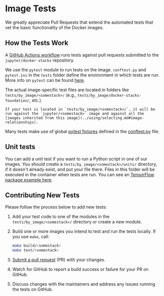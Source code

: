 # Image Tests

We greatly appreciate Pull Requests that extend the automated tests that vet the basic functionality of the Docker images.

## How the Tests Work

A [GitHub Actions workflow](https://github.com/jupyter/docker-stacks/blob/main/.github/workflows/docker-build-test-upload.yml)
runs tests against pull requests submitted to the `jupyter/docker-stacks` repository.

We use the `pytest` module to run tests on the image.
`conftest.py` and `pytest.ini` in the `tests` folder define the environment in which tests are run.
More info on `pytest` can be found [here](https://docs.pytest.org/en/latest/contents.html).

The actual image-specific test files are located in folders like `tests/by_image/<somestack>/` (e.g., `tests/by_image/docker-stacks-foundation/`, etc.).

```{note}
If your test is located in `tests/by_image/<somestack>/`, it will be run against the `jupyter/<somestack>` image and against all the [images inherited from this image](../using/selecting.md#image-relationships).
```

Many tests make use of global [pytest fixtures](https://docs.pytest.org/en/latest/reference/fixtures.html)
defined in the [conftest.py](https://github.com/jupyter/docker-stacks/blob/main/tests/conftest.py) file.

## Unit tests

You can add a unit test if you want to run a Python script in one of our images.
You should create a `tests/by_image/<somestack>/units/` directory, if it doesn't already exist, and put your file there.
Files in this folder will be executed in the container when tests are run.
You can see an [TensorFlow package example here](https://github.com/jupyter/docker-stacks/blob/HEAD/tests/by_image/tensorflow-notebook/units/unit_tensorflow.py).

## Contributing New Tests

Please follow the process below to add new tests:

1. Add your test code to one of the modules in the `tests/by_image/<somestack>/` directory or create a new module.
2. Build one or more images you intend to test and run the tests locally.
   If you use `make`, call:

   ```bash
   make build/<somestack>
   make test/<somestack>
   ```

3. [Submit a pull request](https://github.com/PointCloudLibrary/pcl/wiki/A-step-by-step-guide-on-preparing-and-submitting-a-pull-request)
   (PR) with your changes.
4. Watch for GitHub to report a build success or failure for your PR on GitHub.
5. Discuss changes with the maintainers and address any issues running the tests on GitHub.
